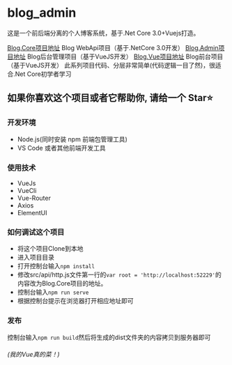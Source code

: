 # blog_admin
这是一个前后端分离的个人博客系统，基于.Net Core 3.0+Vuejs打造。

[Blog.Core项目地址](https://github.com/dy2001/Blog.Core.WebApi)   	Blog WebApi项目（基于.NetCore 3.0开发）
[Blog.Admin项目地址](https://github.com/dy2001/blog_admin) 	Blog后台管理项目（基于VueJS开发）
[Blog.Vue项目地址](https://github.com/dy2001/blog_vue)		Blog前台项目（基于VueJS开发）
此系列项目代码、分层非常简单(代码逻辑一目了然)，很适合.Net Core初学者学习

## 如果你喜欢这个项目或者它帮助你, 请给一个 Star⭐
### 开发环境
- Node.js(同时安装 npm 前端包管理工具)
- VS Code 或者其他前端开发工具
### 使用技术
- VueJs
- VueCli
- Vue-Router
- Axios
- ElementUI
### 如何调试这个项目
- 将这个项目Clone到本地
- 进入项目目录
- 打开控制台输入`npm install`
- 修改src/api/http.js文件第一行的`var root = 'http://localhost:52229'`的内容改为Blog.Core项目的地址。
- 控制台输入`npm run serve`
- 根据控制台提示在浏览器打开相应地址即可

### 发布

控制台输入`npm run build`然后将生成的dist文件夹的内容拷贝到服务器即可

###### (我的Vue真的菜！)